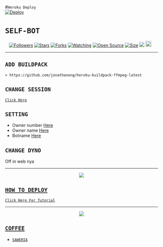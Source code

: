 #```Heroku Deploy``` <br>
[![Deploy](https://www.herokucdn.com/deploy/button.svg)](https://heroku.com/deploy?template=https://github.com/Kingamdabota/Kingamda-v1)
# ```SELF-BOT```
<p align="center">
<a href="https://github.com/zeeoneofc/followers"><img title="Followers" src="https://img.shields.io/github/followers/zeeoneofc?color=red&style=flat-square"></a>
<a href="https://github.com/zeeoneofc/Alphabot7/stargazers/"><img title="Stars" src="https://img.shields.io/github/stars/zeeoneofc/Alphabot7?color=blue&style=flat-square"></a>
<a href="https://github.com/zeeoneofc/Alphabot7/network/members"><img title="Forks" src="https://img.shields.io/github/forks/zeeoneofc/Alphabot7?color=red&style=flat-square"></a>
<a href="https://github.com/zeeoneofc/Alphabot7/watchers"><img title="Watching" src="https://img.shields.io/github/watchers/zeeoneofc/Alphabot7?label=Watchers&color=blue&style=flat-square"></a>
<a href="https://github.com/zeeoneofc/Alphabot7"><img title="Open Source" src="https://badges.frapsoft.com/os/v2/open-source.svg?v=103"></a>
<a href="https://github.com/zeeoneofc/Alphabot7/"><img title="Size" src="https://img.shields.io/github/repo-size/zeeoneofc/Alphabot7?style=flat-square&color=green"></a>
<a href="https://hits.seeyoufarm.com"><img src="https://hits.seeyoufarm.com/api/count/incr/badge.svg?url=https%3A%2F%2Fgithub.com%2Fzeeoneofc%2FAlphabot7&count_bg=%2379C83D&title_bg=%23555555&icon=probot.svg&icon_color=%2300FF6D&title=hits&edge_flat=false"/></a>
<a href="https://github.com/zeeoneofc/Alphabot7/graphs/commit-activity"><img height="20" src="https://img.shields.io/badge/Maintained%3F-yes-green.svg"></a>&nbsp;&nbsp;
</p>
<p align='center'>
    </p>

-------

## `ADD BUILDPACK`

```
> https://github.com/jonathanong/heroku-buildpack-ffmpeg-latest
```

## `CHANGE SESSION`

[`Click Here`](https://github.com/zeeoneofc/Alphabot7/blob/master/session.json#L1)

## `SETTING`

- Owner number [Here](https://github.com/zeeoneofc/Alphabot7/blob/master/settings.json#L4)
- Owner name [Here](https://github.com/zeeoneofc/Alphabot7/blob/master/settings.json#L13)
- Botname [Here](https://github.com/zeeoneofc/Alphabot7/blob/master/settings.json#L14)

## `CHANGE DYNO`

Off in web nya

----------

<p align="center">
  <a href="https://youtu.be/_CP2_1Yqauo"><img src="https://a.top4top.io/p_20888ybra1.jpg" />
</p>

## ```HOW TO DEPLOY```

[`Click Here For Tutorial`](https://youtu.be/_CP2_1Yqauo)<br>

----------

<p align="center">
  <a href="https://youtu.be/_CP2_1Yqauo"><img src="https://a.top4top.io/p_2081imvxm1.jpg" />
</p>


## ```COFFEE```

- [`SAWERIA`](https://saweria.co/zeeoneofc)

